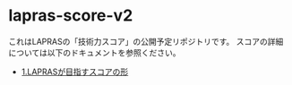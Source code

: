 # lapras-score-v2

これはLAPRASの「技術力スコア」の公開予定リポジトリです。
スコアの詳細については以下のドキュメントを参照ください。

* [1.LAPRASが目指すスコアの形](./doc/1_score_vision.md)

